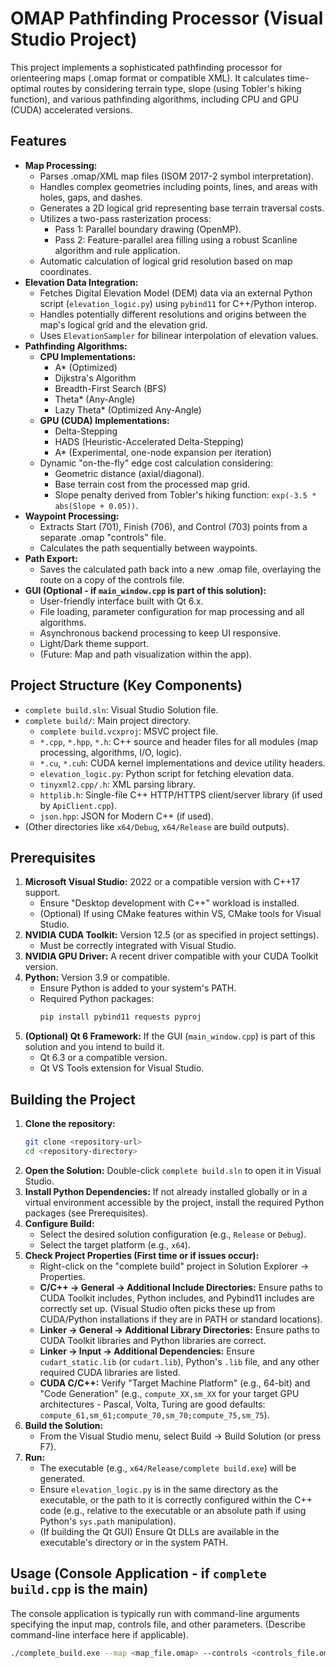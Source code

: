 # OMAP Pathfinding Processor (Visual Studio Project)

This project implements a sophisticated pathfinding processor for orienteering maps (.omap format or compatible XML). It calculates time-optimal routes by considering terrain type, slope (using Tobler's hiking function), and various pathfinding algorithms, including CPU and GPU (CUDA) accelerated versions.

## Features

*   **Map Processing:**
    *   Parses .omap/XML map files (ISOM 2017-2 symbol interpretation).
    *   Handles complex geometries including points, lines, and areas with holes, gaps, and dashes.
    *   Generates a 2D logical grid representing base terrain traversal costs.
    *   Utilizes a two-pass rasterization process:
        *   Pass 1: Parallel boundary drawing (OpenMP).
        *   Pass 2: Feature-parallel area filling using a robust Scanline algorithm and rule application.
    *   Automatic calculation of logical grid resolution based on map coordinates.
*   **Elevation Data Integration:**
    *   Fetches Digital Elevation Model (DEM) data via an external Python script (`elevation_logic.py`) using `pybind11` for C++/Python interop.
    *   Handles potentially different resolutions and origins between the map's logical grid and the elevation grid.
    *   Uses `ElevationSampler` for bilinear interpolation of elevation values.
*   **Pathfinding Algorithms:**
    *   **CPU Implementations:**
        *   A* (Optimized)
        *   Dijkstra's Algorithm
        *   Breadth-First Search (BFS)
        *   Theta* (Any-Angle)
        *   Lazy Theta* (Optimized Any-Angle)
    *   **GPU (CUDA) Implementations:**
        *   Delta-Stepping
        *   HADS (Heuristic-Accelerated Delta-Stepping)
        *   A* (Experimental, one-node expansion per iteration)
    *   Dynamic "on-the-fly" edge cost calculation considering:
        *   Geometric distance (axial/diagonal).
        *   Base terrain cost from the processed map grid.
        *   Slope penalty derived from Tobler's hiking function: `exp(-3.5 * abs(Slope + 0.05))`.
*   **Waypoint Processing:**
    *   Extracts Start (701), Finish (706), and Control (703) points from a separate .omap "controls" file.
    *   Calculates the path sequentially between waypoints.
*   **Path Export:**
    *   Saves the calculated path back into a new .omap file, overlaying the route on a copy of the controls file.
*   **GUI (Optional - if `main_window.cpp` is part of this solution):**
    *   User-friendly interface built with Qt 6.x.
    *   File loading, parameter configuration for map processing and all algorithms.
    *   Asynchronous backend processing to keep UI responsive.
    *   Light/Dark theme support.
    *   (Future: Map and path visualization within the app).

## Project Structure (Key Components)

*   `complete build.sln`: Visual Studio Solution file.
*   `complete build/`: Main project directory.
    *   `complete build.vcxproj`: MSVC project file.
    *   `*.cpp`, `*.hpp`, `*.h`: C++ source and header files for all modules (map processing, algorithms, I/O, logic).
    *   `*.cu`, `*.cuh`: CUDA kernel implementations and device utility headers.
    *   `elevation_logic.py`: Python script for fetching elevation data.
    *   `tinyxml2.cpp/.h`: XML parsing library.
    *   `httplib.h`: Single-file C++ HTTP/HTTPS client/server library (if used by `ApiClient.cpp`).
    *   `json.hpp`: JSON for Modern C++ (if used).
*   (Other directories like `x64/Debug`, `x64/Release` are build outputs).

## Prerequisites

1.  **Microsoft Visual Studio:** 2022 or a compatible version with C++17 support.
    *   Ensure "Desktop development with C++" workload is installed.
    *   (Optional) If using CMake features within VS, CMake tools for Visual Studio.
2.  **NVIDIA CUDA Toolkit:** Version 12.5 (or as specified in project settings).
    *   Must be correctly integrated with Visual Studio.
3.  **NVIDIA GPU Driver:** A recent driver compatible with your CUDA Toolkit version.
4.  **Python:** Version 3.9 or compatible.
    *   Ensure Python is added to your system's PATH.
    *   Required Python packages:
        ```bash
        pip install pybind11 requests pyproj
        ```
5.  **(Optional) Qt 6 Framework:** If the GUI (`main_window.cpp`) is part of this solution and you intend to build it.
    *   Qt 6.3 or a compatible version.
    *   Qt VS Tools extension for Visual Studio.

## Building the Project

1.  **Clone the repository:**
    ```bash
    git clone <repository-url>
    cd <repository-directory>
    ```
2.  **Open the Solution:** Double-click `complete build.sln` to open it in Visual Studio.
3.  **Install Python Dependencies:** If not already installed globally or in a virtual environment accessible by the project, install the required Python packages (see Prerequisites).
4.  **Configure Build:**
    *   Select the desired solution configuration (e.g., `Release` or `Debug`).
    *   Select the target platform (e.g., `x64`).
5.  **Check Project Properties (First time or if issues occur):**
    *   Right-click on the "complete build" project in Solution Explorer -> Properties.
    *   **C/C++ -> General -> Additional Include Directories:** Ensure paths to CUDA Toolkit includes, Python includes, and Pybind11 includes are correctly set up. (Visual Studio often picks these up from CUDA/Python installations if they are in PATH or standard locations).
    *   **Linker -> General -> Additional Library Directories:** Ensure paths to CUDA Toolkit libraries and Python libraries are correct.
    *   **Linker -> Input -> Additional Dependencies:** Ensure `cudart_static.lib` (or `cudart.lib`), Python's `.lib` file, and any other required CUDA libraries are listed.
    *   **CUDA C/C++:** Verify "Target Machine Platform" (e.g., 64-bit) and "Code Generation" (e.g., `compute_XX,sm_XX` for your target GPU architectures - Pascal, Volta, Turing are good defaults: `compute_61,sm_61;compute_70,sm_70;compute_75,sm_75`).
6.  **Build the Solution:**
    *   From the Visual Studio menu, select Build -> Build Solution (or press F7).
7.  **Run:**
    *   The executable (e.g., `x64/Release/complete build.exe`) will be generated.
    *   Ensure `elevation_logic.py` is in the same directory as the executable, or the path to it is correctly configured within the C++ code (e.g., relative to the executable or an absolute path if using Python's `sys.path` manipulation).
    *   (If building the Qt GUI) Ensure Qt DLLs are available in the executable's directory or in the system PATH.

## Usage (Console Application - if `complete build.cpp` is the main)

The console application is typically run with command-line arguments specifying the input map, controls file, and other parameters. (Describe command-line interface here if applicable).

```bash
./complete_build.exe --map <map_file.omap> --controls <controls_file.omap> --algo <algorithm_name> ...
